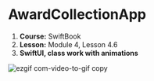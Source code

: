 # AwardCollectionApp

1. **Course:** SwiftBook
2. **Lesson:** Module 4, Lesson 4.6
3. **SwiftUI, class work with animations**

![ezgif com-video-to-gif copy](https://github.com/Kirilloao/AwardCollectionApp/assets/106522858/dba66829-3b12-4df5-b2d6-f65ea35b73b1)



